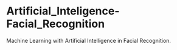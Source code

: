 # Artificial_Inteligence-Facial_Recognition
Machine Learning with Artificial Intelligence in Facial Recognition.
